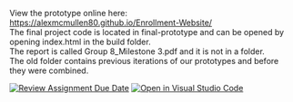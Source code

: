 View the prototype online here: https://alexmcmullen80.github.io/Enrollment-Website/
<br>
The final project code is located in final-prototype and can be opened by opening index.html in the build folder.
<br>
The report is called Group 8_Milestone 3.pdf and it is not in a folder.
<br>
The old folder contains previous iterations of our prototypes and before they were combined.

[![Review Assignment Due Date](https://classroom.github.com/assets/deadline-readme-button-22041afd0340ce965d47ae6ef1cefeee28c7c493a6346c4f15d667ab976d596c.svg)](https://classroom.github.com/a/n6Ew1Zll)
[![Open in Visual Studio Code](https://classroom.github.com/assets/open-in-vscode-2e0aaae1b6195c2367325f4f02e2d04e9abb55f0b24a779b69b11b9e10269abc.svg)](https://classroom.github.com/online_ide?assignment_repo_id=16719578&assignment_repo_type=AssignmentRepo)
